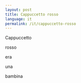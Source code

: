 ```yaml
---
layout: post
title: Cappuccetto rosso
language: it
permalink: /it/cappuccetto-rosso
---
```


Cappuccetto

rosso

era

una 

bambina
